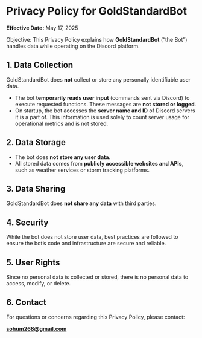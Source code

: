 # Privacy Policy for GoldStandardBot

**Effective Date:** May 17, 2025

Objective: This Privacy Policy explains how **GoldStandardBot** (“the Bot”) handles data while operating on the Discord platform.

## 1. Data Collection

GoldStandardBot does **not** collect or store any personally identifiable user data.

- The bot **temporarily reads user input** (commands sent via Discord) to execute requested functions. These messages are **not stored or logged**.
- On startup, the bot accesses the **server name and ID** of Discord servers it is a part of. This information is used solely to count server usage for operational metrics and is not stored.

## 2. Data Storage

- The bot does **not store any user data**.
- All stored data comes from **publicly accessible websites and APIs**, such as weather services or storm tracking platforms.

## 3. Data Sharing

GoldStandardBot does **not share any data** with third parties.

## 4. Security

While the bot does not store user data, best practices are followed to ensure the bot’s code and infrastructure are secure and reliable.

## 5. User Rights

Since no personal data is collected or stored, there is no personal data to access, modify, or delete.

## 6. Contact

For questions or concerns regarding this Privacy Policy, please contact:

**sohum268@gmail.com**
